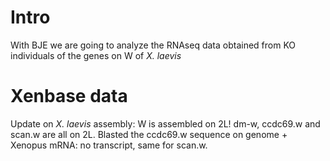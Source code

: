 # Intro
With BJE we are going to analyze the RNAseq data obtained from KO individuals of the genes on W of *X. laevis*

# Xenbase data
Update on *X. laevis* assembly: W is assembled on 2L! dm-w, ccdc69.w and scan.w are all on 2L.
Blasted the ccdc69.w sequence on genome + Xenopus mRNA: no transcript, same for scan.w.
